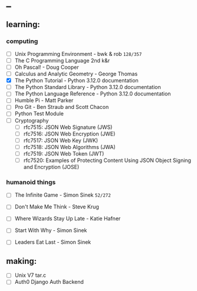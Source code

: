 # _

## learning:

### computing

  - [ ] Unix Programming Environment - bwk & rob  `128/357`
  - [ ] The C Programming Language 2nd k&r
  - [ ] Oh Pascal! - Doug Cooper
  - [ ] Calculus and Analytic Geometry - George Thomas
  - [x] The Python Tutorial - Python 3.12.0 documentation
  - [ ] The Python Standard Library - Python 3.12.0 documentation
  - [ ] The Python Language Reference - Python 3.12.0 documentation
  - [ ] Humble Pi - Matt Parker
  - [ ] Pro Git - Ben Straub and Scott Chacon
  - [ ] Python Test Module
  - [ ] Cryptography
      - [ ] rfc7515: JSON Web Signature (JWS)
      - [ ] rfc7516: JSON Web Encryption (JWE)
      - [ ] rfc7517: JSON Web Key (JWK)
      - [ ] rfc7518: JSON Web Algorithms (JWA)
      - [ ] rfc7519: JSON Web Token (JWT)
      - [ ] rfc7520:  Examples of Protecting Content Using JSON Object Signing and Encryption (JOSE)

### humanoid things

  - [ ] The Infinite Game - Simon Sinek  `52/272`
  - [ ] Don't Make Me Think - Steve Krug
  - [ ] Where Wizards Stay Up Late - Katie Hafner
  - [ ] Start With Why - Simon Sinek
  - [ ] Leaders Eat Last - Simon Sinek


## making:

  - [ ] Unix V7 tar.c
  - [ ] Auth0 Django Auth Backend
